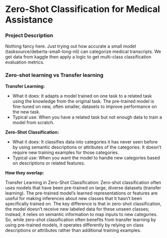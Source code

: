 Zero-Shot Classification for Medical Assistance
===============================================

### Project Description

Nothing fancy here. Just trying out how accurate a small model (tasksource/deberta-small-long-nli) can categorize medical transcripts. 
We get data from kaggle then apply a logic to get multi-class classification evaluation metrics.

### Zero-shot learning vs Transfer learning

**Transfer Learning:**

- What it does: It adapts a model trained on one task to a related task using the knowledge from the original task. The pre-trained model is fine-tuned on new, often smaller, datasets to improve performance on the new task.
- Typical use: When you have a related task but not enough data to train a model from scratch.

**Zero-Shot Classification:**

- What it does: It classifies data into categories it has never seen before by using semantic descriptions or attributes of the categories. It doesn’t require new training examples for those categories.
- Typical use: When you want the model to handle new categories based on descriptions or related features.

**How they overlap:**

Transfer Learning in Zero-Shot Classification: Zero-shot classification often uses models that have been pre-trained on large, diverse datasets (transfer learning). The pre-trained model’s learned representations or features are useful for making inferences about new classes that it hasn’t been specifically trained on. The key difference is that in zero-shot classification, the model doesn’t receive new labeled data for these unseen classes; instead, it relies on semantic information to map inputs to new categories.
So, while zero-shot classification often benefits from transfer learning by using pre-trained models, it operates differently by relying on class descriptions or attributes rather than additional training examples.




